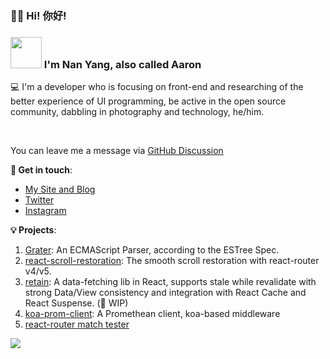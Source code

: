 <p>
    <h3> 🙋‍♂️ Hi!  你好!</h3>
    <h3>    
        <img src='https://avatars1.githubusercontent.com/u/17287124?s=460&u=3d4efd10dc38e6ad094b0eb275e1390d9a670d3c&v=4' width='50' /> 
        I'm Nan Yang, also called Aaron 
    </h3>
    <span>💻 I'm a developer who is focusing on front-end and researching of the better experience of UI programming, be active in the open source community, dabbling in photography and technology, he/him.</span>
</p>

<br/>

You can leave me a message via [GitHub Discussion](https://github.com/nanyang24/nanyang24/discussions)

**📲 Get in touch**: 
- [My Site and Blog](https://nanyang.io)
- [Twitter](https://twitter.com/nanyang24)
- [Instagram](https://www.instagram.com/nanyang24)

**💡 Projects**: 
1. [Grater](https://github.com/nanyang24/Grater): An ECMAScript Parser, according to the ESTree Spec.
2. [react-scroll-restoration](https://github.com/nanyang24/react-scroll-restoration): The smooth scroll restoration with react-router v4/v5.
3. [retain](https://github.com/nanyang24/react-retain): A data-fetching lib in React, supports stale while revalidate with strong Data/View consistency and integration with React Cache and React Suspense. (🚧 WIP)
4. [koa-prom-client](https://github.com/nanyang24/koa-prom-client): A Promethean client, koa-based middleware
5. [react-router match tester](https://github.com/nanyang24/route-match-tester)


<!-- <details>
  <summary><b>:telescope: 2021 Goals</b></summary>
    I am currently working on some interesting projects, some of which are not yet finished, and I will release them ASAP.
   
  1. An ECMAScript Parser, according to the ESTree Spec: [Grater](https://github.com/nanyang24/Grater)
  1. Data-fetching lib in React, Caching(Also supports React Cache system), Refetching, and higher level feature support
  1. to be continued...
</details>
 -->
![](https://komarev.com/ghpvc/?username=nanyang24)

